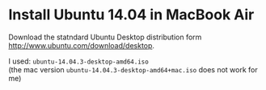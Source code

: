 Install Ubuntu 14.04 in MacBook Air
===================================

Download the statndard Ubuntu Desktop distribution form <http://www.ubuntu.com/download/desktop>.

I used: `ubuntu-14.04.3-desktop-amd64.iso`  
(the mac version `ubuntu-14.04.3-desktop-amd64+mac.iso` does not work for me)
